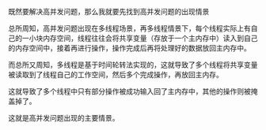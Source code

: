既然要解决高并发问题，那么我就要先找到高并发问题的出现情景

总所周知，高并发问题出现在多线程场景，再多线程情景下，每个线程实际上有自己的一小块内存空间，线程往往会将共享变量（存放于一个主内存中）读入到自己的内存空间中，接着再进行操作，操作完成后再将处理好的数据放回主内存中。

而总所又周知，多线程是基于时间轮转法实现的，这就导致了多个线程将共享变量被读取到了线程自己的工作空间，然后多个完成操作，再放回主内存。

这就导致了多个线程中只有部分操作被成功输入回了主内存中，其他的操作则被掩盖掉了。

这就是高并发问题出现的主要情景。